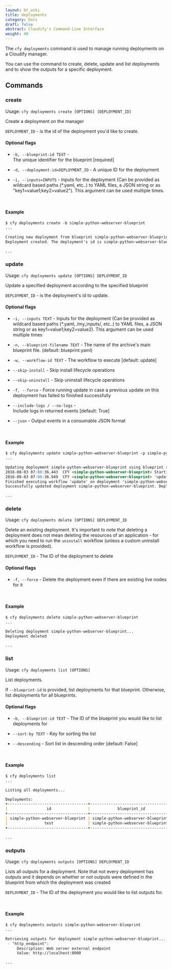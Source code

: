 ```yaml
---
layout: bt_wiki
title: deployments
category: Docs
draft: false
abstract: Cloudify's Command-Line Interface
weight: 40
---
```


The `cfy deployments` command is used to manage running deployments on a Cloudify manager.

You can use the command to create, delete, update and list deployments and to show the outputs for a specific deployment.


## Commands

### create

Usage: `cfy deployments create [OPTIONS] [DEPLOYMENT_ID]`

Create a deployment on the manager

`DEPLOYMENT_ID` -       is the id of the deployment you'd like to create.

#### Optional flags

*  `-b, --blueprint-id TEXT` -   
                        The unique identifier for the blueprint
                        [required]

*  `-d, --deployment-id=DEPLOYMENT_ID` -
                        A unique ID for the deployment
*  `-i, --inputs=INPUTS` -
                        Inputs for the deployment (Can be provided as wildcard
                        based paths (*.yaml, etc..) to YAML files, a JSON
                        string or as "key1=value1;key2=value2"). This argument
                        can be used multiple times.


&nbsp;
#### Example

```markdown
$ cfy deployments create -b simple-python-webserver-blueprint
...

Creating new deployment from blueprint simple-python-webserver-blueprint...
Deployment created. The deployment's id is simple-python-webserver-blueprint

...
```

### update

Usage: `cfy deployments update [OPTIONS] DEPLOYMENT_ID`

Update a specified deployment according to the specified blueprint

`DEPLOYMENT_ID` -       is the deployment's id to update.

#### Optional flags

*  `-i, --inputs TEXT` -
                        Inputs for the deployment (Can be provided as
                        wildcard based paths (*.yaml, /my_inputs/,
                        etc..) to YAML files, a JSON string or as
                        key1=value1;key2=value2). This argument can
                        be used multiple times
*  `-n, --blueprint-filename TEXT` -
                        The name of the archive's main blueprint file.
                        (default: blueprint.yaml)
*  `-w, --workflow-id TEXT` - 
                        The workflow to execute [default: update]
*  `--skip-install` -   Skip install lifecycle operations

*  `--skip-uninstall` - Skip uninstall lifecycle operations

*  `-f, --force` -      Force running update in case a previous
                        update on this deployment has failed to
                        finished successfully
*  `--include-logs / --no-logs` -     
                        Include logs in returned events [default: True]
*  `--json` -           Output events in a consumable JSON format

&nbsp;
#### Example

```markdown
$ cfy deployments update simple-python-webserver-blueprint -p simple-python-webserver-blueprint/blueprint.yaml
...

Updating deployment simple-python-webserver-blueprint using blueprint simple-python-webserver-blueprint/blueprint.yaml
2016-08-03 07:00:36.443  CFY <simple-python-webserver-blueprint> Starting 'update' workflow execution
2016-08-03 07:00:36.949  CFY <simple-python-webserver-blueprint> 'update' workflow execution succeeded
Finished executing workflow 'update' on deployment 'simple-python-webserver-blueprint'
Successfully updated deployment simple-python-webserver-blueprint. Deployment update id: simple-python-webserver-blueprint-e9c19b3a-563b-480c-b5b1-edabfaad0fdd. Execution id: d0829eb4-ea5b-472f-af6f-b04107aeca83

...
```

### delete

Usage: `cfy deployments delete [OPTIONS] DEPLOYMENT_ID`

Delete an existing deployment. It's important to note that deleting a deployment does not mean deleting the resources of an application - for which you need to run the `uninstall` workflow (unless a custom uninstall workflow is provided).

`DEPLOYMENT_ID` -       The ID of the deployment to delete

#### Optional flags

*  `-f, --force` -      Delete the deployment even if there are existing live nodes for it

&nbsp;
#### Example

```markdown
$ cfy deployments delete simple-python-webserver-blueprint
...

Deleting deployment simple-python-webserver-blueprint...
Deployment deleted

...
```

### list

Usage: `cfy deployments list [OPTIONS]`

List deployments.

If `--blueprint-id` is provided, list deployments for that blueprint.
  Otherwise, list deployments for all blueprints.

#### Optional flags

*  `-b, --blueprint-id TEXT` - 
                        The ID of the blueprint you would like to list deployments for

*  `--sort-by TEXT` -   Key for sorting the list

*  `--descending` -     Sort list in descending order [default: False]


&nbsp;
#### Example

```markdown
$ cfy deployments list
...

Listing all deployments...

Deployments:
+-----------------------------------+-----------------------------------+--------------------------+--------------------------+
|                 id                |            blueprint_id           |        created_at        |        updated_at        |
+-----------------------------------+-----------------------------------+--------------------------+--------------------------+
| simple-python-webserver-blueprint | simple-python-webserver-blueprint | 2016-08-02 12:03:17.974  | 2016-08-02T12:03:17.974Z |
|                test               | simple-python-webserver-blueprint | 2016-08-03 06:47:30.774  | 2016-08-03T06:47:30.774Z |
+-----------------------------------+-----------------------------------+--------------------------+--------------------------+

...
```

### outputs

Usage: `cfy deployments outputs [OPTIONS] DEPLOYMENT_ID`

Lists all outputs for a deployment. Note that not every deployment has outputs and it depends on whether or not outputs were defined in the blueprint from which the deployment was created

`DEPLOYMENT_ID` -       The ID of the deployment you would like to list outputs for.

&nbsp;
#### Example

```markdown
$ cfy deployments outputs simple-python-webserver-blueprint
...

Retrieving outputs for deployment simple-python-webserver-blueprint...
 - "http_endpoint":
     Description: Web server external endpoint
     Value: http://localhost:8000

...
```